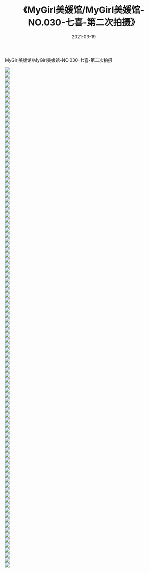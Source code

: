 ﻿---
layout: post
title:  《MyGirl美媛馆/MyGirl美媛馆-NO.030-七喜-第二次拍摄》
date:   2021-03-19
img: http://img.660000.xyz/Sharelink/网络美图/2021/MyGirl美媛馆/MyGirl美媛馆-NO.030-七喜-第二次拍摄/000.jpg
categories: [美女, 清纯, 唯美]
---

MyGirl美媛馆/MyGirl美媛馆-NO.030-七喜-第二次拍摄

 ![](http://img.660000.xyz/Sharelink/网络美图/2021/MyGirl美媛馆/MyGirl美媛馆-NO.030-七喜-第二次拍摄/001.jpg) <br>![](http://img.660000.xyz/Sharelink/网络美图/2021/MyGirl美媛馆/MyGirl美媛馆-NO.030-七喜-第二次拍摄/002.jpg) <br>![](http://img.660000.xyz/Sharelink/网络美图/2021/MyGirl美媛馆/MyGirl美媛馆-NO.030-七喜-第二次拍摄/003.jpg) <br>![](http://img.660000.xyz/Sharelink/网络美图/2021/MyGirl美媛馆/MyGirl美媛馆-NO.030-七喜-第二次拍摄/004.jpg) <br>![](http://img.660000.xyz/Sharelink/网络美图/2021/MyGirl美媛馆/MyGirl美媛馆-NO.030-七喜-第二次拍摄/005.jpg) <br>![](http://img.660000.xyz/Sharelink/网络美图/2021/MyGirl美媛馆/MyGirl美媛馆-NO.030-七喜-第二次拍摄/006.jpg) <br>![](http://img.660000.xyz/Sharelink/网络美图/2021/MyGirl美媛馆/MyGirl美媛馆-NO.030-七喜-第二次拍摄/007.jpg) <br>![](http://img.660000.xyz/Sharelink/网络美图/2021/MyGirl美媛馆/MyGirl美媛馆-NO.030-七喜-第二次拍摄/008.jpg) <br>![](http://img.660000.xyz/Sharelink/网络美图/2021/MyGirl美媛馆/MyGirl美媛馆-NO.030-七喜-第二次拍摄/009.jpg) <br>![](http://img.660000.xyz/Sharelink/网络美图/2021/MyGirl美媛馆/MyGirl美媛馆-NO.030-七喜-第二次拍摄/010.jpg) <br>![](http://img.660000.xyz/Sharelink/网络美图/2021/MyGirl美媛馆/MyGirl美媛馆-NO.030-七喜-第二次拍摄/011.jpg) <br>![](http://img.660000.xyz/Sharelink/网络美图/2021/MyGirl美媛馆/MyGirl美媛馆-NO.030-七喜-第二次拍摄/012.jpg) <br>![](http://img.660000.xyz/Sharelink/网络美图/2021/MyGirl美媛馆/MyGirl美媛馆-NO.030-七喜-第二次拍摄/013.jpg) <br>![](http://img.660000.xyz/Sharelink/网络美图/2021/MyGirl美媛馆/MyGirl美媛馆-NO.030-七喜-第二次拍摄/014.jpg) <br>![](http://img.660000.xyz/Sharelink/网络美图/2021/MyGirl美媛馆/MyGirl美媛馆-NO.030-七喜-第二次拍摄/015.jpg) <br>![](http://img.660000.xyz/Sharelink/网络美图/2021/MyGirl美媛馆/MyGirl美媛馆-NO.030-七喜-第二次拍摄/016.jpg) <br>![](http://img.660000.xyz/Sharelink/网络美图/2021/MyGirl美媛馆/MyGirl美媛馆-NO.030-七喜-第二次拍摄/017.jpg) <br>![](http://img.660000.xyz/Sharelink/网络美图/2021/MyGirl美媛馆/MyGirl美媛馆-NO.030-七喜-第二次拍摄/018.jpg) <br>![](http://img.660000.xyz/Sharelink/网络美图/2021/MyGirl美媛馆/MyGirl美媛馆-NO.030-七喜-第二次拍摄/019.jpg) <br>![](http://img.660000.xyz/Sharelink/网络美图/2021/MyGirl美媛馆/MyGirl美媛馆-NO.030-七喜-第二次拍摄/020.jpg) <br>![](http://img.660000.xyz/Sharelink/网络美图/2021/MyGirl美媛馆/MyGirl美媛馆-NO.030-七喜-第二次拍摄/021.jpg) <br>![](http://img.660000.xyz/Sharelink/网络美图/2021/MyGirl美媛馆/MyGirl美媛馆-NO.030-七喜-第二次拍摄/022.jpg) <br>![](http://img.660000.xyz/Sharelink/网络美图/2021/MyGirl美媛馆/MyGirl美媛馆-NO.030-七喜-第二次拍摄/023.jpg) <br>![](http://img.660000.xyz/Sharelink/网络美图/2021/MyGirl美媛馆/MyGirl美媛馆-NO.030-七喜-第二次拍摄/024.jpg) <br>![](http://img.660000.xyz/Sharelink/网络美图/2021/MyGirl美媛馆/MyGirl美媛馆-NO.030-七喜-第二次拍摄/025.jpg) <br>![](http://img.660000.xyz/Sharelink/网络美图/2021/MyGirl美媛馆/MyGirl美媛馆-NO.030-七喜-第二次拍摄/026.jpg) <br>![](http://img.660000.xyz/Sharelink/网络美图/2021/MyGirl美媛馆/MyGirl美媛馆-NO.030-七喜-第二次拍摄/027.jpg) <br>![](http://img.660000.xyz/Sharelink/网络美图/2021/MyGirl美媛馆/MyGirl美媛馆-NO.030-七喜-第二次拍摄/028.jpg) <br>![](http://img.660000.xyz/Sharelink/网络美图/2021/MyGirl美媛馆/MyGirl美媛馆-NO.030-七喜-第二次拍摄/029.jpg) <br>![](http://img.660000.xyz/Sharelink/网络美图/2021/MyGirl美媛馆/MyGirl美媛馆-NO.030-七喜-第二次拍摄/030.jpg) <br>![](http://img.660000.xyz/Sharelink/网络美图/2021/MyGirl美媛馆/MyGirl美媛馆-NO.030-七喜-第二次拍摄/031.jpg) <br>![](http://img.660000.xyz/Sharelink/网络美图/2021/MyGirl美媛馆/MyGirl美媛馆-NO.030-七喜-第二次拍摄/032.jpg) <br>![](http://img.660000.xyz/Sharelink/网络美图/2021/MyGirl美媛馆/MyGirl美媛馆-NO.030-七喜-第二次拍摄/033.jpg) <br>![](http://img.660000.xyz/Sharelink/网络美图/2021/MyGirl美媛馆/MyGirl美媛馆-NO.030-七喜-第二次拍摄/034.jpg) <br>![](http://img.660000.xyz/Sharelink/网络美图/2021/MyGirl美媛馆/MyGirl美媛馆-NO.030-七喜-第二次拍摄/035.jpg) <br>![](http://img.660000.xyz/Sharelink/网络美图/2021/MyGirl美媛馆/MyGirl美媛馆-NO.030-七喜-第二次拍摄/036.jpg) <br>![](http://img.660000.xyz/Sharelink/网络美图/2021/MyGirl美媛馆/MyGirl美媛馆-NO.030-七喜-第二次拍摄/037.jpg) <br>![](http://img.660000.xyz/Sharelink/网络美图/2021/MyGirl美媛馆/MyGirl美媛馆-NO.030-七喜-第二次拍摄/038.jpg) <br>![](http://img.660000.xyz/Sharelink/网络美图/2021/MyGirl美媛馆/MyGirl美媛馆-NO.030-七喜-第二次拍摄/039.jpg) <br>![](http://img.660000.xyz/Sharelink/网络美图/2021/MyGirl美媛馆/MyGirl美媛馆-NO.030-七喜-第二次拍摄/040.jpg) <br>![](http://img.660000.xyz/Sharelink/网络美图/2021/MyGirl美媛馆/MyGirl美媛馆-NO.030-七喜-第二次拍摄/041.jpg) <br>![](http://img.660000.xyz/Sharelink/网络美图/2021/MyGirl美媛馆/MyGirl美媛馆-NO.030-七喜-第二次拍摄/042.jpg) <br>![](http://img.660000.xyz/Sharelink/网络美图/2021/MyGirl美媛馆/MyGirl美媛馆-NO.030-七喜-第二次拍摄/043.jpg) <br>![](http://img.660000.xyz/Sharelink/网络美图/2021/MyGirl美媛馆/MyGirl美媛馆-NO.030-七喜-第二次拍摄/044.jpg) <br>![](http://img.660000.xyz/Sharelink/网络美图/2021/MyGirl美媛馆/MyGirl美媛馆-NO.030-七喜-第二次拍摄/045.jpg) <br>![](http://img.660000.xyz/Sharelink/网络美图/2021/MyGirl美媛馆/MyGirl美媛馆-NO.030-七喜-第二次拍摄/046.jpg) <br>![](http://img.660000.xyz/Sharelink/网络美图/2021/MyGirl美媛馆/MyGirl美媛馆-NO.030-七喜-第二次拍摄/047.jpg) <br>![](http://img.660000.xyz/Sharelink/网络美图/2021/MyGirl美媛馆/MyGirl美媛馆-NO.030-七喜-第二次拍摄/048.jpg) <br>![](http://img.660000.xyz/Sharelink/网络美图/2021/MyGirl美媛馆/MyGirl美媛馆-NO.030-七喜-第二次拍摄/049.jpg) <br>![](http://img.660000.xyz/Sharelink/网络美图/2021/MyGirl美媛馆/MyGirl美媛馆-NO.030-七喜-第二次拍摄/050.jpg) <br>![](http://img.660000.xyz/Sharelink/网络美图/2021/MyGirl美媛馆/MyGirl美媛馆-NO.030-七喜-第二次拍摄/051.jpg) <br>![](http://img.660000.xyz/Sharelink/网络美图/2021/MyGirl美媛馆/MyGirl美媛馆-NO.030-七喜-第二次拍摄/052.jpg) <br>![](http://img.660000.xyz/Sharelink/网络美图/2021/MyGirl美媛馆/MyGirl美媛馆-NO.030-七喜-第二次拍摄/053.jpg) <br>![](http://img.660000.xyz/Sharelink/网络美图/2021/MyGirl美媛馆/MyGirl美媛馆-NO.030-七喜-第二次拍摄/054.jpg) <br>![](http://img.660000.xyz/Sharelink/网络美图/2021/MyGirl美媛馆/MyGirl美媛馆-NO.030-七喜-第二次拍摄/055.jpg) <br>![](http://img.660000.xyz/Sharelink/网络美图/2021/MyGirl美媛馆/MyGirl美媛馆-NO.030-七喜-第二次拍摄/056.jpg) <br>![](http://img.660000.xyz/Sharelink/网络美图/2021/MyGirl美媛馆/MyGirl美媛馆-NO.030-七喜-第二次拍摄/057.jpg) <br>![](http://img.660000.xyz/Sharelink/网络美图/2021/MyGirl美媛馆/MyGirl美媛馆-NO.030-七喜-第二次拍摄/058.jpg) <br>![](http://img.660000.xyz/Sharelink/网络美图/2021/MyGirl美媛馆/MyGirl美媛馆-NO.030-七喜-第二次拍摄/059.jpg) <br>![](http://img.660000.xyz/Sharelink/网络美图/2021/MyGirl美媛馆/MyGirl美媛馆-NO.030-七喜-第二次拍摄/060.jpg) <br>![](http://img.660000.xyz/Sharelink/网络美图/2021/MyGirl美媛馆/MyGirl美媛馆-NO.030-七喜-第二次拍摄/061.jpg) <br>![](http://img.660000.xyz/Sharelink/网络美图/2021/MyGirl美媛馆/MyGirl美媛馆-NO.030-七喜-第二次拍摄/062.jpg) <br>![](http://img.660000.xyz/Sharelink/网络美图/2021/MyGirl美媛馆/MyGirl美媛馆-NO.030-七喜-第二次拍摄/063.jpg) <br>![](http://img.660000.xyz/Sharelink/网络美图/2021/MyGirl美媛馆/MyGirl美媛馆-NO.030-七喜-第二次拍摄/064.jpg) <br>![](http://img.660000.xyz/Sharelink/网络美图/2021/MyGirl美媛馆/MyGirl美媛馆-NO.030-七喜-第二次拍摄/065.jpg) <br>![](http://img.660000.xyz/Sharelink/网络美图/2021/MyGirl美媛馆/MyGirl美媛馆-NO.030-七喜-第二次拍摄/066.jpg) <br>![](http://img.660000.xyz/Sharelink/网络美图/2021/MyGirl美媛馆/MyGirl美媛馆-NO.030-七喜-第二次拍摄/067.jpg) <br>![](http://img.660000.xyz/Sharelink/网络美图/2021/MyGirl美媛馆/MyGirl美媛馆-NO.030-七喜-第二次拍摄/068.jpg) <br>![](http://img.660000.xyz/Sharelink/网络美图/2021/MyGirl美媛馆/MyGirl美媛馆-NO.030-七喜-第二次拍摄/069.jpg) <br>![](http://img.660000.xyz/Sharelink/网络美图/2021/MyGirl美媛馆/MyGirl美媛馆-NO.030-七喜-第二次拍摄/070.jpg) <br>![](http://img.660000.xyz/Sharelink/网络美图/2021/MyGirl美媛馆/MyGirl美媛馆-NO.030-七喜-第二次拍摄/071.jpg) <br>![](http://img.660000.xyz/Sharelink/网络美图/2021/MyGirl美媛馆/MyGirl美媛馆-NO.030-七喜-第二次拍摄/072.jpg) <br>![](http://img.660000.xyz/Sharelink/网络美图/2021/MyGirl美媛馆/MyGirl美媛馆-NO.030-七喜-第二次拍摄/073.jpg) <br>![](http://img.660000.xyz/Sharelink/网络美图/2021/MyGirl美媛馆/MyGirl美媛馆-NO.030-七喜-第二次拍摄/074.jpg) <br>![](http://img.660000.xyz/Sharelink/网络美图/2021/MyGirl美媛馆/MyGirl美媛馆-NO.030-七喜-第二次拍摄/075.jpg) <br>![](http://img.660000.xyz/Sharelink/网络美图/2021/MyGirl美媛馆/MyGirl美媛馆-NO.030-七喜-第二次拍摄/076.jpg) <br>![](http://img.660000.xyz/Sharelink/网络美图/2021/MyGirl美媛馆/MyGirl美媛馆-NO.030-七喜-第二次拍摄/077.jpg) <br>![](http://img.660000.xyz/Sharelink/网络美图/2021/MyGirl美媛馆/MyGirl美媛馆-NO.030-七喜-第二次拍摄/078.jpg) <br>![](http://img.660000.xyz/Sharelink/网络美图/2021/MyGirl美媛馆/MyGirl美媛馆-NO.030-七喜-第二次拍摄/079.jpg) <br>![](http://img.660000.xyz/Sharelink/网络美图/2021/MyGirl美媛馆/MyGirl美媛馆-NO.030-七喜-第二次拍摄/080.jpg) <br>![](http://img.660000.xyz/Sharelink/网络美图/2021/MyGirl美媛馆/MyGirl美媛馆-NO.030-七喜-第二次拍摄/081.jpg) <br>![](http://img.660000.xyz/Sharelink/网络美图/2021/MyGirl美媛馆/MyGirl美媛馆-NO.030-七喜-第二次拍摄/082.jpg) <br>![](http://img.660000.xyz/Sharelink/网络美图/2021/MyGirl美媛馆/MyGirl美媛馆-NO.030-七喜-第二次拍摄/083.jpg) <br>![](http://img.660000.xyz/Sharelink/网络美图/2021/MyGirl美媛馆/MyGirl美媛馆-NO.030-七喜-第二次拍摄/084.jpg) <br>![](http://img.660000.xyz/Sharelink/网络美图/2021/MyGirl美媛馆/MyGirl美媛馆-NO.030-七喜-第二次拍摄/085.jpg) <br>![](http://img.660000.xyz/Sharelink/网络美图/2021/MyGirl美媛馆/MyGirl美媛馆-NO.030-七喜-第二次拍摄/086.jpg) <br>![](http://img.660000.xyz/Sharelink/网络美图/2021/MyGirl美媛馆/MyGirl美媛馆-NO.030-七喜-第二次拍摄/087.jpg) <br>![](http://img.660000.xyz/Sharelink/网络美图/2021/MyGirl美媛馆/MyGirl美媛馆-NO.030-七喜-第二次拍摄/088.jpg) <br>![](http://img.660000.xyz/Sharelink/网络美图/2021/MyGirl美媛馆/MyGirl美媛馆-NO.030-七喜-第二次拍摄/089.jpg) <br>![](http://img.660000.xyz/Sharelink/网络美图/2021/MyGirl美媛馆/MyGirl美媛馆-NO.030-七喜-第二次拍摄/090.jpg) <br>![](http://img.660000.xyz/Sharelink/网络美图/2021/MyGirl美媛馆/MyGirl美媛馆-NO.030-七喜-第二次拍摄/091.jpg) <br>![](http://img.660000.xyz/Sharelink/网络美图/2021/MyGirl美媛馆/MyGirl美媛馆-NO.030-七喜-第二次拍摄/092.jpg) <br>![](http://img.660000.xyz/Sharelink/网络美图/2021/MyGirl美媛馆/MyGirl美媛馆-NO.030-七喜-第二次拍摄/093.jpg) <br>![](http://img.660000.xyz/Sharelink/网络美图/2021/MyGirl美媛馆/MyGirl美媛馆-NO.030-七喜-第二次拍摄/094.jpg) <br>![](http://img.660000.xyz/Sharelink/网络美图/2021/MyGirl美媛馆/MyGirl美媛馆-NO.030-七喜-第二次拍摄/095.jpg) <br>![](http://img.660000.xyz/Sharelink/网络美图/2021/MyGirl美媛馆/MyGirl美媛馆-NO.030-七喜-第二次拍摄/096.jpg) <br>![](http://img.660000.xyz/Sharelink/网络美图/2021/MyGirl美媛馆/MyGirl美媛馆-NO.030-七喜-第二次拍摄/097.jpg) <br>![](http://img.660000.xyz/Sharelink/网络美图/2021/MyGirl美媛馆/MyGirl美媛馆-NO.030-七喜-第二次拍摄/098.jpg) <br>![](http://img.660000.xyz/Sharelink/网络美图/2021/MyGirl美媛馆/MyGirl美媛馆-NO.030-七喜-第二次拍摄/099.jpg) <br>![](http://img.660000.xyz/Sharelink/网络美图/2021/MyGirl美媛馆/MyGirl美媛馆-NO.030-七喜-第二次拍摄/100.jpg) <br>